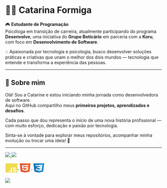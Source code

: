 <!--
**catformiga/catformiga** is a ✨ _special_ ✨ repository because its `README.md` (this file) appears on your GitHub profile.
-->

# 👩‍💻 Catarina Formiga

🎮 **Estudante de Programação**  
Psicóloga em transição de carreira, atualmente participando do programa **Desenvolve**, uma iniciativa do **Grupo Boticário** em parceria com a **Koru**, com foco em **Desenvolvimento de Software**.

💡 Apaixonada por tecnologia e psicologia, busco desenvolver soluções práticas e criativas que unam o melhor dos dois mundos — tecnologia que entende e transforma a experiência das pessoas.

---

## 🚀 Sobre mim

Olá! Sou a Catarine e estou iniciando minha jornada como desenvolvedora de software.  
Aqui no GitHub compartilho meus **primeiros projetos, aprendizados e desafios**.

Cada passo que dou representa o início de uma nova história profissional — com muito esforço, dedicação e paixão por tecnologia.

Sinta-se à vontade para explorar meus repositórios, acompanhar minha evolução ou trocar uma ideia! 🚀

---

<div>
   <a href="https://github.com/catformiga">
   <img height="180em" src="https://github-readme-stats.vercel.app/api?username=catformiga&show_icons=true&theme=tokyonight&include_all_commits=true&count_private=true"/>
   <img height="180em" src="https://github-readme-stats.vercel.app/api/top-langs/?username=catformiga&layout=compact&langs_count=6&theme=tokyonight"/>
</div>
    
<div style="display: inline_block"><br>
  <img align="center" alt="Js" height="30" width="40" src="https://raw.githubusercontent.com/devicons/devicon/master/icons/javascript/javascript-plain.svg">
  <img align="center" alt="HTML" height="30" width="40" src="https://raw.githubusercontent.com/devicons/devicon/master/icons/html5/html5-original.svg">
  <img align="center" alt="CSS" height="30" width="40" src="https://raw.githubusercontent.com/devicons/devicon/master/icons/css3/css3-original.svg">
</div>

<br>

<a href="https://instagram.com/catarineformiga" target="_blank">
  <img src="https://img.shields.io/badge/-Instagram-%23E4405F?style=for-the-badge&logo=instagram&logoColor=white" target="_blank">
</a>

